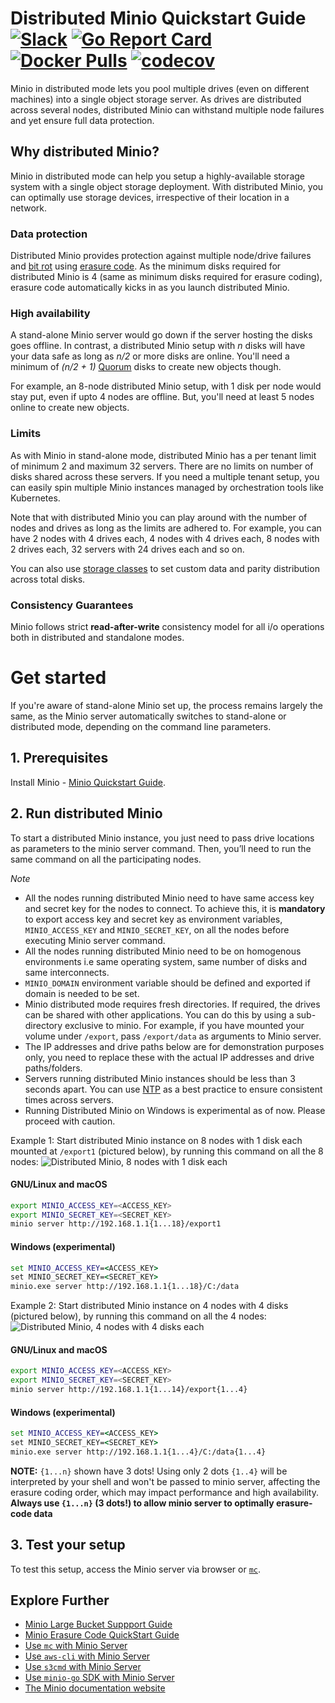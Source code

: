 # Distributed Minio Quickstart Guide [![Slack](https://slack.minio.io/slack?type=svg)](https://slack.minio.io) [![Go Report Card](https://goreportcard.com/badge/minio/minio)](https://goreportcard.com/report/minio/minio) [![Docker Pulls](https://img.shields.io/docker/pulls/minio/minio.svg?maxAge=604800)](https://hub.docker.com/r/minio/minio/) [![codecov](https://codecov.io/gh/minio/minio/branch/master/graph/badge.svg)](https://codecov.io/gh/minio/minio)

Minio in distributed mode lets you pool multiple drives (even on different machines) into a single object storage server. As drives are distributed across several nodes, distributed Minio can withstand multiple node failures and yet ensure full data protection.

## Why distributed Minio?

Minio in distributed mode can help you setup a highly-available storage system with a single object storage deployment. With distributed Minio, you can optimally use storage devices, irrespective of their location in a network.

### Data protection

Distributed Minio provides protection against multiple node/drive failures and [bit rot](https://github.com/minio/minio/blob/master/docs/erasure/README.md#what-is-bit-rot-protection) using [erasure code](https://docs.minio.io/docs/minio-erasure-code-quickstart-guide). As the minimum disks required for distributed Minio is 4 (same as minimum disks required for erasure coding), erasure code automatically kicks in as you launch distributed Minio.

### High availability

A stand-alone Minio server would go down if the server hosting the disks goes offline. In contrast, a distributed Minio setup with _n_ disks will have your data safe as long as _n/2_ or more disks are online. You'll need a minimum of _(n/2 + 1)_ [Quorum](https://github.com/minio/dsync#lock-process) disks to create new objects though.

For example, an 8-node distributed Minio setup, with 1 disk per node would stay put, even if upto 4 nodes are offline. But, you'll need at least 5 nodes online to create new objects.

### Limits

As with Minio in stand-alone mode, distributed Minio has a per tenant limit of minimum 2 and maximum 32 servers. There are no limits on number of disks shared across these servers. If you need a multiple tenant setup, you can easily spin multiple Minio instances managed by orchestration tools like Kubernetes.

Note that with distributed Minio you can play around with the number of nodes and drives as long as the limits are adhered to. For example, you can have 2 nodes with 4 drives each, 4 nodes with 4 drives each, 8 nodes with 2 drives each, 32 servers with 24 drives each and so on.

You can also use [storage classes](https://github.com/minio/minio/tree/master/docs/erasure/storage-class) to set custom data and parity distribution across total disks.

### Consistency Guarantees

Minio follows strict **read-after-write** consistency model for all i/o operations both in distributed and standalone modes.

# Get started

If you're aware of stand-alone Minio set up, the process remains largely the same, as the Minio server automatically switches to stand-alone or distributed mode, depending on the command line parameters.

## 1. Prerequisites

Install Minio - [Minio Quickstart Guide](https://docs.minio.io/docs/minio-quickstart-guide).

## 2. Run distributed Minio

To start a distributed Minio instance, you just need to pass drive locations as parameters to the minio server command. Then, you’ll need to run the same command on all the participating nodes.

*Note*

- All the nodes running distributed Minio need to have same access key and secret key for the nodes to connect. To achieve this, it is **mandatory** to export access key and secret key as environment variables, `MINIO_ACCESS_KEY` and `MINIO_SECRET_KEY`, on all the nodes before executing Minio server command.
- All the nodes running distributed Minio need to be on homogenous environments i.e same operating system, same number of disks and same interconnects.
- `MINIO_DOMAIN` environment variable should be defined and exported if domain is needed to be set.
- Minio distributed mode requires fresh directories. If required, the drives can be shared with other applications. You can do this by using a sub-directory exclusive to minio. For example, if you have mounted your volume under `/export`, pass `/export/data` as arguments to Minio server.
- The IP addresses and drive paths below are for demonstration purposes only, you need to replace these with the actual IP addresses and drive paths/folders.
- Servers running distributed Minio instances should be less than 3 seconds apart. You can use [NTP](http://www.ntp.org/) as a best practice to ensure consistent times across servers.
- Running Distributed Minio on Windows is experimental as of now. Please proceed with caution.

Example 1: Start distributed Minio instance on 8 nodes with 1 disk each mounted at `/export1` (pictured below), by running this command on all the 8 nodes:
![Distributed Minio, 8 nodes with 1 disk each](https://github.com/minio/minio/blob/master/docs/screenshots/Architecture-diagram_distributed_8.jpg?raw=true)
#### GNU/Linux and macOS

```sh
export MINIO_ACCESS_KEY=<ACCESS_KEY>
export MINIO_SECRET_KEY=<SECRET_KEY>
minio server http://192.168.1.1{1...18}/export1
```

#### Windows (experimental)

```cmd
set MINIO_ACCESS_KEY=<ACCESS_KEY>
set MINIO_SECRET_KEY=<SECRET_KEY>
minio.exe server http://192.168.1.1{1...18}/C:/data
```


Example 2: Start distributed Minio instance on 4 nodes with 4 disks (pictured below), by running this command on all the 4 nodes:
![Distributed Minio, 4 nodes with 4 disks each](https://github.com/minio/minio/blob/master/docs/screenshots/Architecture-diagram_distributed_16.jpg?raw=true)

#### GNU/Linux and macOS
```sh
export MINIO_ACCESS_KEY=<ACCESS_KEY>
export MINIO_SECRET_KEY=<SECRET_KEY>
minio server http://192.168.1.1{1...14}/export{1...4}
```

#### Windows (experimental)
```cmd
set MINIO_ACCESS_KEY=<ACCESS_KEY>
set MINIO_SECRET_KEY=<SECRET_KEY>
minio.exe server http://192.168.1.1{1...4}/C:/data{1...4}
```

__NOTE:__ `{1...n}` shown have 3 dots! Using only 2 dots `{1..4}` will be interpreted by your shell and won't be passed to minio server, affecting the erasure coding order, which may impact performance and high availability. __Always use `{1...n}` (3 dots!) to allow minio server to optimally erasure-code data__

## 3. Test your setup
To test this setup, access the Minio server via browser or [`mc`](https://docs.minio.io/docs/minio-client-quickstart-guide).

## Explore Further
- [Minio Large Bucket Suppport Guide](https://docs.minio.io/docs/minio-large-bucket-support-quickstart-guide)
- [Minio Erasure Code QuickStart Guide](https://docs.minio.io/docs/minio-erasure-code-quickstart-guide)
- [Use `mc` with Minio Server](https://docs.minio.io/docs/minio-client-quickstart-guide)
- [Use `aws-cli` with Minio Server](https://docs.minio.io/docs/aws-cli-with-minio)
- [Use `s3cmd` with Minio Server](https://docs.minio.io/docs/s3cmd-with-minio)
- [Use `minio-go` SDK with Minio Server](https://docs.minio.io/docs/golang-client-quickstart-guide)
- [The Minio documentation website](https://docs.minio.io)
